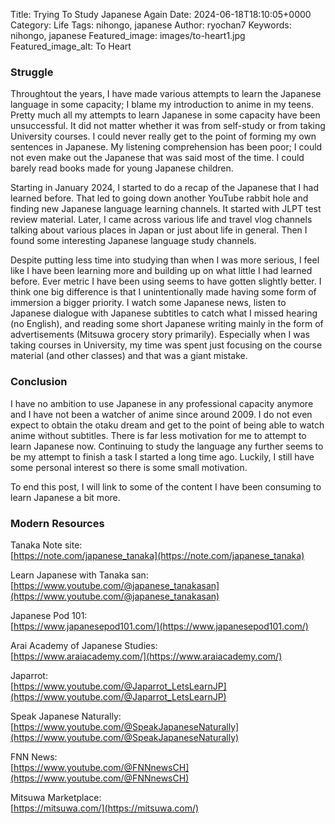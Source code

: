 Title: Trying To Study Japanese Again
Date: 2024-06-18T18:10:05+0000
Category: Life
Tags: nihongo, japanese
Author: ryochan7
Keywords: nihongo, japanese
Featured_image: images/to-heart1.jpg
Featured_image_alt: To Heart

### Struggle

Throughtout the years, I have made various attempts to learn the Japanese language in some capacity;
I blame my introduction to anime in my teens. Pretty much all my attempts to learn Japanese
in some capacity have been unsuccessful. It did not matter whether it was from self-study or
from taking University courses. I could never really get to the point of forming my own sentences in Japanese.
My listening comprehension has been poor; I could not even make out the Japanese that was said most of the time.
I could barely read books made for young Japanese children.

Starting in January 2024, I started to do a recap of the Japanese that I had learned before.
That led to going down another YouTube rabbit hole and finding new Japanese language learning
channels. It started with JLPT test review material. Later, I came across various life and travel vlog
channels talking about various places in Japan or just about life in general. Then I found
some interesting Japanese language study channels.

Despite putting less time into studying than when I was more serious, I feel like I have been learning more
and building up on what little I had learned before. Ever metric I have been using seems to have gotten
slightly better. I think one big difference is that I unintentionally made
having some form of immersion a bigger priority. I watch some Japanese news, listen to Japanese dialogue
with Japanese subtitles to catch what I missed hearing (no English), and reading some short Japanese
writing mainly in the form of advertisements (Mitsuwa grocery story primarily). Especially when I was taking
courses in University, my time was spent just focusing on the course material (and other classes)
and that was a giant mistake.

### Conclusion

I have no ambition to use Japanese in any professional capacity anymore and I have not been a
watcher of anime since around 2009. I do not even expect to obtain the otaku dream and
get to the point of being able to watch anime without subtitles.
There is far less motivation for me to attempt to learn
Japanese now. Continuing to study the language any further seems to be my attempt
to finish a task I started a long time ago. Luckily, I still have some personal interest
so there is some small motivation.

To end this post, I will link to some of the content I have been consuming to learn
Japanese a bit more.

### Modern Resources

Tanaka Note site:  
[https://note.com/japanese_tanaka](https://note.com/japanese_tanaka)

Learn Japanese with Tanaka san:  
[https://www.youtube.com/@japanese_tanakasan](https://www.youtube.com/@japanese_tanakasan)

Japanese Pod 101:  
[https://www.japanesepod101.com/](https://www.japanesepod101.com/)

Arai Academy of Japanese Studies:  
[https://www.araiacademy.com/](https://www.araiacademy.com/)

Japarrot:  
[https://www.youtube.com/@Japarrot_LetsLearnJP](https://www.youtube.com/@Japarrot_LetsLearnJP)

Speak Japanese Naturally:  
[https://www.youtube.com/@SpeakJapaneseNaturally](https://www.youtube.com/@SpeakJapaneseNaturally)

FNN News:  
[https://www.youtube.com/@FNNnewsCH](https://www.youtube.com/@FNNnewsCH)

Mitsuwa Marketplace:  
[https://mitsuwa.com/](https://mitsuwa.com/)
